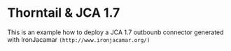 # Thorntail & JCA 1.7

This is an example how to deploy a JCA 1.7 outbounb connector generated with IronJacamar `(http://www.ironjacamar.org/)`



